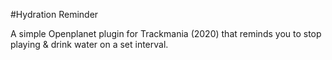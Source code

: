 #Hydration Reminder

A simple Openplanet plugin for Trackmania (2020) that reminds you to stop playing & drink water on a set interval.

